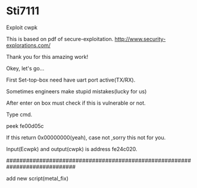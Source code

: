 # Sti7111
Exploit cwpk

This is based on pdf of secure-exploitation. 
http://www.security-explorations.com/

Thank you for this amazing work!

Okey, let's go...

First Set-top-box need have uart port active(TX/RX).

Sometimes engineers make stupid mistakes(lucky for us)

After enter on box must check if this is vulnerable or not.

Type cmd.

peek fe00d05c

If this return 0x00000000(yeah), case not ,sorry this not for you.

Input(Ecwpk) and output(cwpk) is address fe24c020. 

#############################################################################

add new script(metal_fix)
